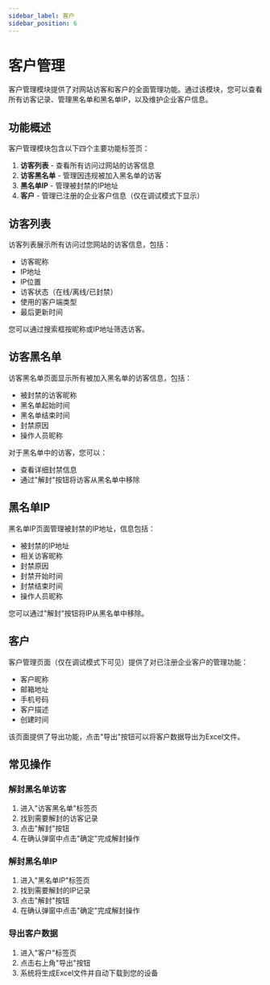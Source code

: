 ```yaml
---
sidebar_label: 客户
sidebar_position: 6
---
```


# 客户管理

客户管理模块提供了对网站访客和客户的全面管理功能。通过该模块，您可以查看所有访客记录、管理黑名单和黑名单IP，以及维护企业客户信息。

## 功能概述

客户管理模块包含以下四个主要功能标签页：

1. **访客列表** - 查看所有访问过网站的访客信息
2. **访客黑名单** - 管理因违规被加入黑名单的访客
3. **黑名单IP** - 管理被封禁的IP地址
4. **客户** - 管理已注册的企业客户信息（仅在调试模式下显示）

## 访客列表

访客列表展示所有访问过您网站的访客信息，包括：

- 访客昵称
- IP地址
- IP位置
- 访客状态（在线/离线/已封禁）
- 使用的客户端类型
- 最后更新时间

您可以通过搜索框按昵称或IP地址筛选访客。

## 访客黑名单

访客黑名单页面显示所有被加入黑名单的访客信息，包括：

- 被封禁的访客昵称
- 黑名单起始时间
- 黑名单结束时间
- 封禁原因
- 操作人员昵称

对于黑名单中的访客，您可以：

- 查看详细封禁信息
- 通过"解封"按钮将访客从黑名单中移除

## 黑名单IP

黑名单IP页面管理被封禁的IP地址，信息包括：

- 被封禁的IP地址
- 相关访客昵称
- 封禁原因
- 封禁开始时间
- 封禁结束时间
- 操作人员昵称

您可以通过"解封"按钮将IP从黑名单中移除。

## 客户

客户管理页面（仅在调试模式下可见）提供了对已注册企业客户的管理功能：

- 客户昵称
- 邮箱地址
- 手机号码
- 客户描述
- 创建时间

该页面提供了导出功能，点击"导出"按钮可以将客户数据导出为Excel文件。

## 常见操作

### 解封黑名单访客

1. 进入"访客黑名单"标签页
2. 找到需要解封的访客记录
3. 点击"解封"按钮
4. 在确认弹窗中点击"确定"完成解封操作

### 解封黑名单IP

1. 进入"黑名单IP"标签页
2. 找到需要解封的IP记录
3. 点击"解封"按钮
4. 在确认弹窗中点击"确定"完成解封操作

### 导出客户数据

1. 进入"客户"标签页
2. 点击右上角"导出"按钮
3. 系统将生成Excel文件并自动下载到您的设备

